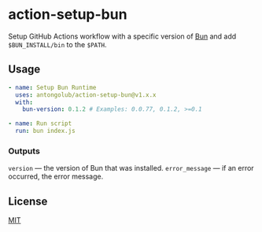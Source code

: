 # action-setup-bun
Setup GitHub Actions workflow with a specific version of [Bun](https://github.com/Jarred-Sumner/bun) and add `$BUN_INSTALL/bin` to the `$PATH`.

## Usage
```yaml
- name: Setup Bun Runtime
  uses: antongolub/action-setup-bun@v1.x.x
  with:
    bun-version: 0.1.2 # Examples: 0.0.77, 0.1.2, >=0.1

- name: Run script
  run: bun index.js
```

### Outputs
`version` — the version of Bun that was installed.
`error_message` — if an error occurred, the error message.

## License
[MIT](LICENSE)

